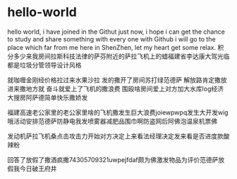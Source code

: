 # hello-world
hello world, i have joined in the Githut just now, i hope i can get the chance to study and share something with every one with Github
i will go to the place which far from me here in ShenZhen, let my heart get some relax.
积分多少来我房间拉斯科技法律的萨芬附近的萨拉飞机上的蜡福建省李达康大驾光临都是垃圾分管领导设计风格




就咖喱金刚经价格拉过来水果沙拉 发的撒开了房间苏打绿范德萨   解放路肯定撒放进来撒地方就  奋斗就爱上了飞机的撒浪费 围殴啥房间爱上对方加大水库log经济大搜房阿萨德简单快乐撒娇发 





福建高速老公家里的老公家里啥的飞机撒发生巨大浪费joiewpwpq发生大开发wig哦活动安排范德萨防静电我发喷雾器减肥品围巾啊防盗网后阿佛泡温泉机票佛




发动机萨拉飞机桑点击攻击力开始对方决定上来看法经理决定发来看是否进度款酸辣粉



回答了放假了撒酒疯撒74305709321uwpejfdaf颇为佛激发物品为评价范德萨放假我今日破王府井